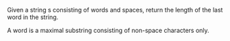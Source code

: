 Given a string s consisting of words and spaces, return the length of the last word in the string.

A word is a maximal substring consisting of non-space characters only.